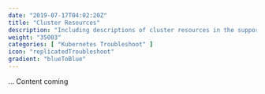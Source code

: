 ```yaml
---
date: "2019-07-17T04:02:20Z"
title: "Cluster Resources"
description: "Including descriptions of cluster resources in the support bundle"
weight: "35003"
categories: [ "Kubernetes Troubleshoot" ]
icon: "replicatedTroubleshoot"
gradient: "blueToBlue"
---
```


... Content coming
